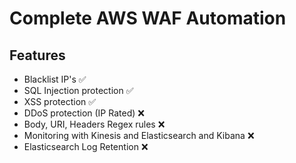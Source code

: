 # Complete AWS WAF Automation

## Features

*   Blacklist IP's :white_check_mark:
*   SQL Injection protection :white_check_mark:
*   XSS protection :white_check_mark:
*   DDoS protection (IP Rated) :x:
*   Body, URI, Headers Regex rules :x:
*   Monitoring with Kinesis and Elasticsearch and Kibana :x:
*   Elasticsearch Log Retention :x: